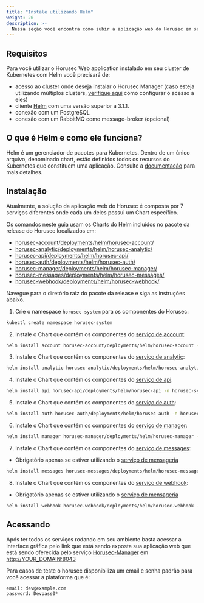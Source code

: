 ```yaml
---
title: "Instale utilizando Helm"
weight: 20
description: >-
  Nessa seção você encontra como subir a aplicação web do Horusec em seu cluster Kubernetes usando o Helm
---
```


## **Requisitos**

Para você utilizar o Horusec Web application instalado em seu cluster de Kubernetes com Helm você precisará de:

* acesso ao cluster onde deseja instalar o Horusec Manager (caso esteja utilizando múltiplos
  clusters, [verifique aqui](https://kubernetes.io/docs/tasks/access-application-cluster/configure-access-multiple-clusters/)
  como configurar o acesso a eles)
* cliente [Helm](https://helm.sh/docs/intro/install/) com uma versão superior a 3.1.1.
* conexão com um PostgreSQL
* conexão com um RabbitMQ como message-broker (opcional)

## **O que é Helm e como ele funciona?**

Helm é um gerenciador de pacotes para Kubernetes. Dentro de um único arquivo, denominado chart, estão definidos todos os
recursos do Kubernetes que constituem uma aplicação. Consulte a [documentação](https://helm.sh/docs/) para mais
detalhes.

## **Instalação**

Atualmente, a solução da aplicação web do Horusec é composta por 7 serviços diferentes onde cada um deles possui um Chart
específico.

Os comandos neste guia usam os Charts do Helm incluídos no pacote da release do Horusec localizados em:

* [horusec-account/deployments/helm/horusec-account/](https://github.com/ZupIT/horusec/tree/master/horusec-account/deployments/helm/horusec-account)
* [horusec-analytic/deployments/helm/horusec-analytic/](https://github.com/ZupIT/horusec/tree/master/horusec-analytic/deployments/helm/horusec-analytic)
* [horusec-api/deployments/helm/horusec-api/](https://github.com/ZupIT/horusec/tree/master/horusec-api/deployments/helm/horusec-api)
* [horusec-auth/deployments/helm/horusec-auth/](https://github.com/ZupIT/horusec/tree/master/horusec-auth/deployments/helm/horusec-auth)
* [horusec-manager/deployments/helm/horusec-manager/](https://github.com/ZupIT/horusec/tree/master/horusec-manager/deployments/helm/horusec-manager)
* [horusec-messages/deployments/helm/horusec-messages/](https://github.com/ZupIT/horusec/tree/master/horusec-messages/deployments/helm/horusec-messages)
* [horusec-webhook/deployments/helm/horusec-webhook/](https://github.com/ZupIT/horusec/tree/master/horusec-webhook/deployments/helm/horusec-webhook)

Navegue para o diretório raiz do pacote da release e siga as instruções abaixo.

1. Crie o namespace `horusec-system` para os componentes do Horusec:
```bash
kubectl create namespace horusec-system
```

2. Instale o Chart que contém os componentes do [serviço de account](/docs/pt-br/web/services/account):
```bash
helm install account horusec-account/deployments/helm/horusec-account -n horusec-system
```

3. Instale o Chart que contém os componentes do [serviço de analytic](/docs/pt-br/web/services/analytic):
```bash
helm install analytic horusec-analytic/deployments/helm/horusec-analytic -n horusec-system
```

4. Instale o Chart que contém os componentes do [serviço de api](/docs/pt-br/web/services/api):
```bash
helm install api horusec-api/deployments/helm/horusec-api -n horusec-system
```

5. Instale o Chart que contém os componentes do [serviço de auth](/docs/pt-br/web/services/auth):
```bash
helm install auth horusec-auth/deployments/helm/horusec-auth -n horusec-system
```

6. Instale o Chart que contém os componentes do [serviço de manager](/docs/pt-br/web/services/manager):
```bash
helm install manager horusec-manager/deployments/helm/horusec-manager -n horusec-system
```

7. Instale o Chart que contém os componentes do [serviço de messages](/docs/pt-br/web/services/messages):
  - Obrigatório apenas se estiver utilizando o [serviço de mensageria](/docs/pt-br/tutorials/how-to-enable-disable-messaging-service)
```bash
helm install messages horusec-messages/deployments/helm/horusec-messages -n horusec-system
```

8. Instale o Chart que contém os componentes do [serviço de webhook](/docs/pt-br/web/services/webhook):
  - Obrigatório apenas se estiver utilizando o [serviço de mensageria](/docs/pt-br/tutorials/how-to-enable-disable-messaging-service)
```bash
helm install webhook horusec-webhook/deployments/helm/horusec-webhook -n horusec-system
```

## **Acessando**
Após ter todos os serviços rodando em seu ambiente basta acessar a interface gráfica pelo link que está sendo exposta sua aplicação web que está sendo oferecida pelo serviço [Horusec-Manager](/docs/pt-br/web/services/manager) em [http://YOUR_DOMAIN:8043](http://YOUR_DOMAIN:8043)

Para casos de teste o horusec disponibiliza um email e senha padrão para você acessar a plataforma que é:
```text
email: dev@example.com
password: Devpass0*
```